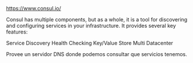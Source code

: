 https://www.consul.io/

Consul has multiple components, but as a whole, it is a tool for discovering and configuring services in your infrastructure. It provides several key features:

Service Discovery
Health Checking
Key/Value Store
Multi Datacenter

Provee un servidor DNS donde podemos consultar que servicios tenemos.
